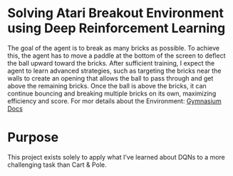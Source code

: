 # Solving Atari Breakout Environment using Deep Reinforcement Learning

The goal of the agent is to break as many bricks as possible. To achieve this, the agent has to move a paddle at the bottom of the screen to deflect the ball upward toward the bricks. After sufficient training, I expect the agent to learn advanced strategies, such as targeting the bricks near the walls to create an opening that allows the ball to pass through and get above the remaining bricks. Once the ball is above the bricks, it can continue bouncing and breaking multiple bricks on its own, maximizing efficiency and score.
For mor details about the Environment: [Gymnasium Docs](https://gymnasium.farama.org/environments/atari/breakout/)

# Purpose

This project exists solely to apply what I've learned about DQNs to a more challenging task than Cart & Pole.